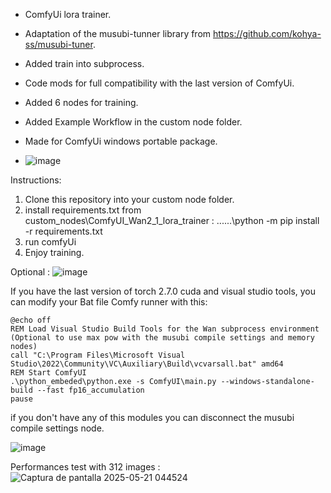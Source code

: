 * ComfyUi lora trainer.
* Adaptation of the musubi-tunner library from https://github.com/kohya-ss/musubi-tuner.
* Added train into subprocess.
* Code mods for full compatibility with the last version of ComfyUi.
* Added 6 nodes for training.
* Added Example Workflow in the custom node folder.
* Made for ComfyUi windows portable package.

* ![image](https://github.com/user-attachments/assets/cce68c8f-9ae7-4de2-b5a0-be6f0d11b2cd)



Instructions:
1. Clone this repository into your custom node folder.
2. install requirements.txt from custom_nodes\ComfyUI_Wan2_1_lora_trainer : ..\..\..\python -m pip install -r requirements.txt
3. run comfyUi
4. Enjoy training.


Optional :
![image](https://github.com/user-attachments/assets/bc07a0f6-1fc3-4f4e-b511-71d8ad8d5b7e)

If you have the last version of torch 2.7.0 cuda and visual studio tools, you can modify your Bat file Comfy runner with this:

```
@echo off
REM Load Visual Studio Build Tools for the Wan subprocess environment (Optional to use max pow with the musubi compile settings and memory nodes)
call "C:\Program Files\Microsoft Visual Studio\2022\Community\VC\Auxiliary\Build\vcvarsall.bat" amd64
REM Start ComfyUI
.\python_embeded\python.exe -s ComfyUI\main.py --windows-standalone-build --fast fp16_accumulation
pause
```

if you don't have any of this modules you can disconnect the musubi compile settings node.

![image](https://github.com/user-attachments/assets/fc7f34fe-6c47-49d2-a15b-c44232c1db56)

Performances test with 312 images :
![Captura de pantalla 2025-05-21 044524](https://github.com/user-attachments/assets/b9ec9f8a-daee-4e0b-a72c-91ff29950a7f)




